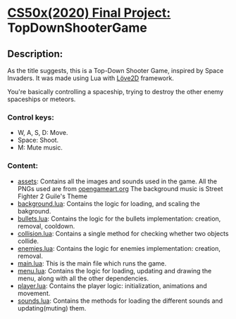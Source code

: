 # [CS50x(2020) Final Project:](https://cs50.harvard.edu/x/2023/project/) TopDownShooterGame

## Description:

As the title suggests, this is a Top-Down Shooter Game, inspired by Space Invaders. It was made using Lua with [Löve2D](https://love2d.org/) framework.

You're basically controlling a spaceship, trying to destroy the other enemy spaceships or meteors.

### Control keys:
- W, A, S, D: Move.
- Space: Shoot.
- M: Mute music.

### Content:
- [assets](/assets): Contains all the images and sounds used in the game. 
    All the PNGs used are from [opengameart.org](https://opengameart.org/content/space-shooter-art)
    The background music is Street Fighter 2 Guile's Theme 
- [background.lua](/background.lua): Contains the logic for loading, and scaling the bakground.
- [bullets.lua](/bullets.lua): Contains the logic for the bullets implementation: creation, removal, cooldown.
- [collision.lua](/collision.lua): Contains a single method for checking whether two objects collide.
- [enemies.lua](/enemies.lua): Contains the logic for enemies implementation: creation, removal.
- [main.lua](/main.lua): This is the main file which runs the game.
- [menu.lua](/menu.lua): Contains the logic for loading, updating and drawing the menu, along with all the other dependencies.
- [player.lua](/player.lua): Contains the player logic: initialization, animations and movement.
- [sounds.lua](/sounds.lua): Contains the methods for loading the different sounds and updating(muting) them.
